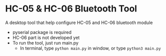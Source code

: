 # HC-05 & HC-06 Bluetooth Tool
A desktop tool that help configure HC-05 and HC-06 bluetooth module
- pyserial package is required
- HC-06 part is not developed yet
- To run the tool, just run main.py
    - In terminal, type `python main.py` in window, or type `python3 main.py`
